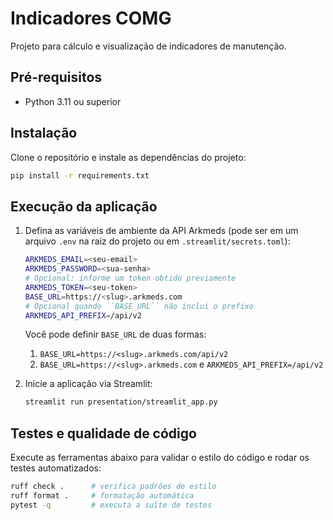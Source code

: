 # Indicadores COMG

Projeto para cálculo e visualização de indicadores de manutenção.

## Pré-requisitos

- Python 3.11 ou superior

## Instalação

Clone o repositório e instale as dependências do projeto:

```bash
pip install -r requirements.txt
```

## Execução da aplicação

1. Defina as variáveis de ambiente da API Arkmeds (pode ser em um arquivo `.env`
   na raiz do projeto ou em `.streamlit/secrets.toml`):

   ```bash
   ARKMEDS_EMAIL=<seu-email>
   ARKMEDS_PASSWORD=<sua-senha>
   # Opcional: informe um token obtido previamente
   ARKMEDS_TOKEN=<seu-token>
   BASE_URL=https://<slug>.arkmeds.com
   # Opcional quando ``BASE_URL`` não inclui o prefixo
   ARKMEDS_API_PREFIX=/api/v2
   ```

   Você pode definir ``BASE_URL`` de duas formas:

   1. ``BASE_URL=https://<slug>.arkmeds.com/api/v2``
   2. ``BASE_URL=https://<slug>.arkmeds.com`` e ``ARKMEDS_API_PREFIX=/api/v2``

2. Inicie a aplicação via Streamlit:

   ```bash
   streamlit run presentation/streamlit_app.py
   ```

## Testes e qualidade de código

Execute as ferramentas abaixo para validar o estilo do código e rodar os testes
automatizados:

```bash
ruff check .      # verifica padrões de estilo
ruff format .     # formatação automática
pytest -q         # executa a suíte de testes
```
